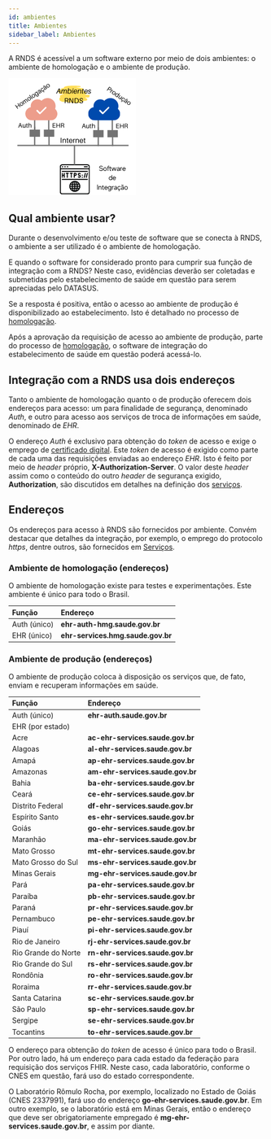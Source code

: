 ```yaml
---
id: ambientes
title: Ambientes
sidebar_label: Ambientes
---
```


A RNDS é acessível a um software externo por meio de dois ambientes:
o ambiente de homologação e o ambiente de produção.

![img](../../static/img/ambientes.png)

## Qual ambiente usar?

Durante o desenvolvimento e/ou teste de software que se conecta à RNDS,
o ambiente a ser utilizado é o ambiente de homologação.

E quando o software for considerado pronto para cumprir sua função de integração
com a RNDS? Neste caso, evidências deverão ser coletadas e submetidas pelo
estabelecimento de saúde em questão para serem apreciadas pelo DATASUS.

Se a resposta é positiva, então o acesso ao ambiente de produção
é disponibilizado ao estabelecimento. Isto é detalhado no processo de
[homologação](../publico-alvo/ti/homologar).

Após a aprovação da requisição de acesso ao ambiente de produção, parte do processo de [homologação](../publico-alvo/ti/homologar), o software de integração do estabelecimento de saúde em questão poderá acessá-lo.

## Integração com a RNDS usa dois endereços

Tanto o ambiente de homologação quanto o de produção oferecem dois endereços para acesso: um para finalidade de segurança, denominado _Auth_, e outro para acesso aos serviços de troca de informações em saúde, denominado de _EHR_.

O endereço _Auth_ é exclusivo para obtenção do _token_ de acesso e exige o emprego de [certificado digital](../publico-alvo/gestor/certificado). Este _token_ de acesso é exigido como parte de cada uma das requisições enviadas ao endereço _EHR_. Isto é feito por meio de _header_ próprio, **X-Authorization-Server**. O valor deste _header_ assim como o conteúdo do outro _header_ de segurança exigido, **Authorization**, são discutidos em detalhes na definição dos [serviços](../publico-alvo/ti/conhecer).

## Endereços

Os endereços para acesso à RNDS são fornecidos por ambiente. Convém destacar que detalhes da integração, por exemplo, o emprego do protocolo _https_, dentre outros, são fornecidos em [Serviços](servicos).

### Ambiente de homologação (endereços)

O ambiente de homologação existe para testes e experimentações. Este ambiente é único para todo o Brasil.

| Função       | Endereço                          |
| :----------- | :-------------------------------- |
| Auth (único) | **ehr-auth-hmg.saude.gov.br**     |
| EHR (único)  | **ehr-services.hmg.saude.gov.br** |

### Ambiente de produção (endereços)

O ambiente de produção coloca à disposição os serviços que, de fato,
enviam e recuperam informações em saúde.

| Função              | Endereço                         |
| :------------------ | :------------------------------- |
| Auth (único)        | **ehr-auth.saude.gov.br**        |
| EHR (por estado)    |                                  |
| Acre                | **ac-ehr-services.saude.gov.br** |
| Alagoas             | **al-ehr-services.saude.gov.br** |
| Amapá               | **ap-ehr-services.saude.gov.br** |
| Amazonas            | **am-ehr-services.saude.gov.br** |
| Bahia               | **ba-ehr-services.saude.gov.br** |
| Ceará               | **ce-ehr-services.saude.gov.br** |
| Distrito Federal    | **df-ehr-services.saude.gov.br** |
| Espírito Santo      | **es-ehr-services.saude.gov.br** |
| Goiás               | **go-ehr-services.saude.gov.br** |
| Maranhão            | **ma-ehr-services.saude.gov.br** |
| Mato Grosso         | **mt-ehr-services.saude.gov.br** |
| Mato Grosso do Sul  | **ms-ehr-services.saude.gov.br** |
| Minas Gerais        | **mg-ehr-services.saude.gov.br** |
| Pará                | **pa-ehr-services.saude.gov.br** |
| Paraíba             | **pb-ehr-services.saude.gov.br** |
| Paraná              | **pr-ehr-services.saude.gov.br** |
| Pernambuco          | **pe-ehr-services.saude.gov.br** |
| Piauí               | **pi-ehr-services.saude.gov.br** |
| Rio de Janeiro      | **rj-ehr-services.saude.gov.br** |
| Rio Grande do Norte | **rn-ehr-services.saude.gov.br** |
| Rio Grande do Sul   | **rs-ehr-services.saude.gov.br** |
| Rondônia            | **ro-ehr-services.saude.gov.br** |
| Roraima             | **rr-ehr-services.saude.gov.br** |
| Santa Catarina      | **sc-ehr-services.saude.gov.br** |
| São Paulo           | **sp-ehr-services.saude.gov.br** |
| Sergipe             | **se-ehr-services.saude.gov.br** |
| Tocantins           | **to-ehr-services.saude.gov.br** |

O endereço para obtenção do _token_ de acesso é único para todo o Brasil.
Por outro lado, há um endereço para cada estado da federação para requisição
dos serviços FHIR. Neste caso, cada laboratório, conforme o CNES em questão, fará uso do estado correspondente.

O Laboratório Rômulo Rocha, por exemplo, localizado no Estado de Goiás (CNES 2337991), fará uso do
endereço **go-ehr-services.saude.gov.br**. Em outro exemplo, se o laboratório está em Minas Gerais, então
o endereço que deve ser obrigatoriamente empregado é **mg-ehr-services.saude.gov.br**, e assim por diante.
